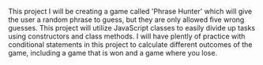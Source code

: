 This project I will be creating a game called 'Phrase Hunter' which will give the user a random phrase to guess, but they are only allowed
five wrong guesses. This project will utilize JavaScript classes to easily divide up tasks using constructors and class methods. I will have 
plently of practice with conditional statements in this project to calculate different outcomes of the game, including a game that is won 
and a game where you lose.
